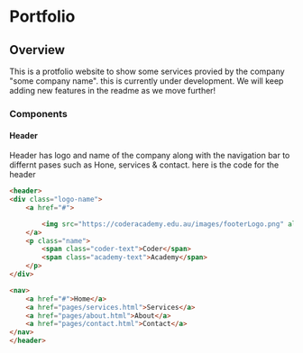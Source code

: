 # Portfolio

## Overview
This is a protfolio website to show some services provied by the company "some company name". this is currently under development. We will keep adding new features in the readme as we move further!

### Components

#### Header
Header has logo and name of the company along with the navigation bar to differnt pases such as Hone, services & contact. here is the code for the header
``` html
<header>
<div class="logo-name">
    <a href="#">

        <img src="https://coderacademy.edu.au/images/footerLogo.png" alt="CA Logo">
    </a>
    <p class="name">
        <span class="coder-text">Coder</span>
        <span class="academy-text">Academy</span>
    </p>
</div>

<nav>
    <a href="#">Home</a>
    <a href="pages/services.html">Services</a>
    <a href="pages/about.html">About</a>
    <a href="pages/contact.html">Contact</a>
</nav>
</header>
```
